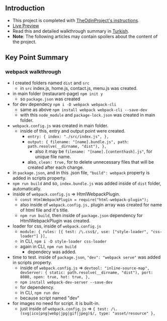 ## Introduction
- This project is completed with [TheOdinProject's instructions](https://www.theodinproject.com/paths/full-stack-javascript/courses/javascript/lessons/restaurant-page). 
- [Live Preview](https://talipakcelik.github.io/restaurant-page/)
- Read this and detailed walkthrough summary in [Turkish](https://github.com/talipakcelik/restaurant-page/blob/main/README.tr.md).
- **Note**: The following articles may contain spoilers about the content of the project.

## Key Point Summary
### webpack walkthrough 
- I created folders named `dist` and `src`
  - in `src` index.js, home.js, contact.js, menu.js was created. 
- in main folder (restaurant-page) `npm init y`
  - so `package.json` was created
- for dev dependecy `npm i -D webpack webpack-cli`
  - same as above `npm install webpack webpack-cli --save-dev`
  - with this `node_module` and `package-lock.json` was created in main folder. 
- `webpack.config.js` was created in main folder. 
  - inside of this, entry and output point were created. 
    -  `entry: { index: "./src/index.js", },`
    -  `output: { filename: "[name].bundle.js", path: path.resolve(__dirname, "dist"), }, `
       - also it may be `filename: "[name].[contenthash].js"`, for unique file name. 
    - also, `clean: true,` for to delete unnecessary files that will be created after each change.
- in `package.json`, and in this .json file, `"build": webpack` property is added in scripts property.
- `npm run build` and so, `index.bundle.js` was added inside of `dist` folder, automatically. 
- inside of `webpack.config.js` => HtmlWebpackPlugin.
  - `const HtmlWebpackPlugin = require("html-webpack-plugin");`
  - also inside of `webpack.config.js,` plugin array was created for name of html file and it's title. 
  - `npm run build`, then inside of `package.json` dependency for HtmlWebpackPlugin was created. 
- loader for css, inside of `webpack.config.js`
  -   `module: { rules: [{ test: /\.css$/, use: ["style-loader", "css-loader"] }],`
  - in CLI, `npm i -D style-loader css-loader`
  - again in CLI, `npm run build`
    - dependecy was added. 
- time to test. inside of `package.json`, `"dev": "webpack serve"` was added in scripts property.
  -  inside of `webpack.config.js` => `devtool: "inline-source-map", devServer: { static: path.resolve(__dirname, "dist"), port: 8080, open: true, hot: true, },` 
  -  `npm install webpack-dev-server --save-dev`
    -  for dependency.
  -  in CLI, `npm run dev`
    - because script named "dev"
- for images no need for script. it is built-in. 
  - just inside of `webpack.config.js` => `{ test: /\.(svg|ico|png|webp|jpg|gif|jpeg)$/, type: "asset/resource" },`
